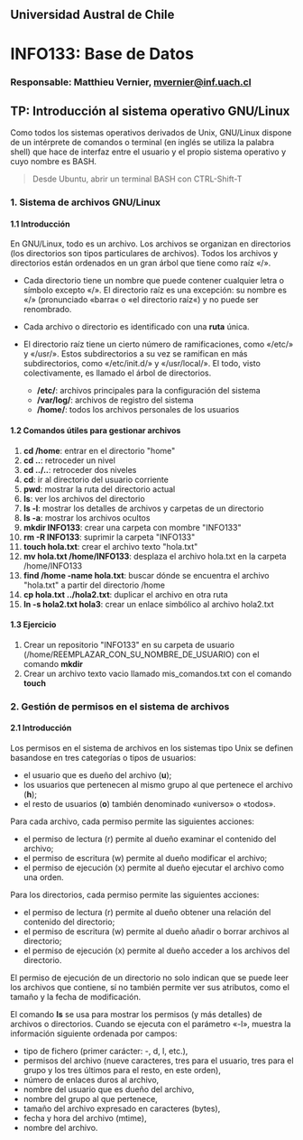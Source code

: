 ## Universidad Austral de Chile

# INFO133: Base de Datos

### Responsable: Matthieu Vernier, mvernier@inf.uach.cl

## TP: Introducción al sistema operativo GNU/Linux

Como todos los sistemas operativos derivados de Unix, GNU/Linux dispone de un intérprete de comandos o terminal (en inglés se utiliza la palabra shell) que hace de interfaz entre el usuario y el propio sistema operativo y cuyo nombre es BASH.

> Desde Ubuntu, abrir un terminal BASH con CTRL-Shift-T

### 1. Sistema de archivos GNU/Linux

#### 1.1 Introducción

En GNU/Linux, todo es un archivo. Los archivos se organizan en directorios (los directorios son tipos particulares de archivos). Todos los archivos y directorios están ordenados en un gran árbol que tiene como raíz «/». 

- Cada directorio tiene un nombre que puede contener cualquier letra o símbolo excepto «/». El directorio raíz es una excepción: su nombre es «/» (pronunciado «barra« o «el directorio raíz«) y no puede ser renombrado. 

- Cada archivo o directorio es identificado con una **ruta** única. 

- El directorio raíz tiene un cierto número de ramificaciones, como «/etc/» y «/usr/». Estos subdirectorios a su vez se ramifican en más subdirectorios, como «/etc/init.d/» y «/usr/local/». El todo, visto colectivamente, es llamado el árbol de directorios.

	- **/etc/**: archivos principales para la configuración del sistema
	- **/var/log/**: archivos de registro del sistema
	- **/home/**: todos los archivos personales de los usuarios


#### 1.2 Comandos útiles para gestionar archivos

1. **cd /home**: entrar en el directorio "home"
1. **cd ..**: retroceder un nivel
1. **cd ../..**: retroceder dos niveles
1. **cd**: ir al directorio del usuario corriente
1. **pwd**: mostrar la ruta del directorio actual 
1. **ls**: ver los archivos del directorio
1. **ls -l**: mostrar los detalles de archivos y carpetas de un directorio
1. **ls -a**: mostrar los archivos ocultos
1. **mkdir INFO133**: crear una carpeta con mombre "INFO133"
1. **rm -R INFO133**: suprimir la carpeta "INFO133"
1. **touch hola.txt**: crear el archivo texto "hola.txt"
1. **mv hola.txt /home/INFO133**: desplaza el archivo hola.txt en la carpeta /home/INFO133
1. **find /home -name hola.txt**: buscar dónde se encuentra el archivo "hola.txt" a partir del directorio /home
1. **cp hola.txt ../hola2.txt**: duplicar el archivo en otra ruta
1. **ln -s hola2.txt hola3**: crear un enlace simbólico al archivo hola2.txt

#### 1.3 Ejercicio

1. Crear un repositorio "INFO133" en su carpeta de usuario (/home/REEMPLAZAR_CON_SU_NOMBRE_DE_USUARIO) con el comando **mkdir**
1. Crear un archivo texto vacio llamado mis_comandos.txt con el comando **touch**


### 2. Gestión de permisos en el sistema de archivos

#### 2.1 Introducción

Los permisos en el sistema de archivos en los sistemas tipo Unix se definen basandose en tres categorías o tipos de usuarios:
- el usuario que es dueño del archivo (**u**);
- los usuarios que pertenecen al mismo grupo al que pertenece el archivo (**h**);
- el resto de usuarios (**o**) también denominado «universo» o «todos».

Para cada archivo, cada permiso permite las siguientes acciones:
- el permiso de lectura (r) permite al dueño examinar el contenido del archivo;
- el permiso de escritura (w) permite al dueño modificar el archivo;
- el permiso de ejecución (x) permite al dueño ejecutar el archivo como una orden.

Para los directorios, cada permiso permite las siguientes acciones:
- el permiso de lectura (r) permite al dueño obtener una relación del contenido del directorio;
- el permiso de escritura (w) permite al dueño añadir o borrar archivos al directorio;
- el permiso de ejecución (x) permite al dueño acceder a los archivos del directorio.

El permiso de ejecución de un directorio no solo indican que se puede leer los archivos que contiene, sí no también permite ver sus atributos, como el tamaño y la fecha de modificación.

El comando **ls** se usa para mostrar los permisos (y más detalles) de archivos o directorios. Cuando se ejecuta con el parámetro «-l», muestra la información siguiente ordenada por campos:

- tipo de fichero (primer carácter: -, d, l, etc.),
- permisos del archivo (nueve caracteres, tres para el usuario, tres para el grupo y los tres últimos para el resto, en este orden),
-  número de enlaces duros al archivo,
-  nombre del usuario que es dueño del archivo,
- nombre del grupo al que pertenece,
- tamaño del archivo expresado en caracteres (bytes),
- fecha y hora del archivo (mtime),
- nombre del archivo.






